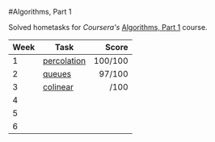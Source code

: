#Algorithms, Part 1

Solved hometasks for *Coursera's* [Algorithms, Part 1](https://www.coursera.org/learn/algorithms-part1) course.

| Week| Task | Score |
|-----|------|------:|
| 1   | [percolation](https://coursera.cs.princeton.edu/algs4/assignments/percolation/specification.php) | 100/100 |
| 2   | [queues](https://coursera.cs.princeton.edu/algs4/assignments/queues/specification.php) | 97/100 |
| 3   | [colinear](https://coursera.cs.princeton.edu/algs4/assignments/collinear/specification.php) |     /100 |
| 4   |      |       |
| 5   |      |       |
| 6   |      |       |